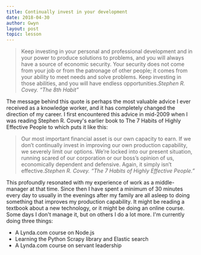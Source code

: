 ```yaml
---
title: Continually invest in your development
date: 2018-04-30
author: Gwyn
layout: post
topic: lesson
---
```


> Keep investing in your personal and professional development and in your power to produce solutions to problems, and you will always have a source of economic security. Your security does not come from your job or from the patronage of other people; it comes from your ability to meet needs and solve problems. Keep investing in those abilities, and you will have endless opportunities.<cite>Stephen R. Covey. &#8220;The 8th Habit&#8221;</cite>

The message behind this quote is perhaps the most valuable advice I ever received as a knowledge worker, and it has completely changed the direction of my career. I first encountered this advice in mid-2009 when I was reading Stephen R. Covey's earlier book to The 7 Habits of Highly Effective People to which puts it like this:

> Our most important financial asset is our own capacity to earn. If we don’t continually invest in improving our own production capability, we severely limit our options. We’re locked into our present situation, running scared of our corporation or our boss’s opinion of us, economically dependent and defensive. Again, it simply isn’t effective.<cite>Stephen R. Covey. “The 7 Habits of Highly Effective People.”</cite>

This profoundly resonated with my experience of work as a middle-manager at that time. Since then I have spent a minimum of 30 minutes every day to usually in the evenings after my family are all asleep to doing something that improves my production capability. It might be reading a textbook about a new technology, or it might be doing an online course. Some days I don't manage it, but on others I do a lot more. I'm currently doing three things:

  * A Lynda.com course on Node.js
  * Learning the Python Scrapy library and Elastic search
  * A Lynda.com course on servant leadership